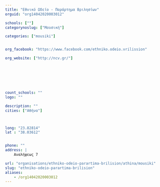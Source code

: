 ```yaml
---
title: "Εθνικό Ωδείο - Παράρτημα Βριλησίων"
orguid: "org14042020003012"

schools: [""]
categorynoslug: ["Μουσική"]

categories: ["mousiki"]


org_facebook: "https://www.facebook.com/ethniko.odeio.vrilission"

org_website: ["http://ncv.gr/"]







count_schools: ""
logo: ""

description: ""
cities: ["Αθήνα"]



long: "23.82814"
lat : "38.03612"


phone: ""
address: |
    Αναλήψεως 7

url: "organisations/ethniko-odeio-parartima-brilision/athina/mousiki"
slug: "ethniko-odeio-parartima-brilision"
aliases:
    - /org14042020003012
---
```



